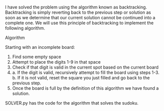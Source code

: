 I have solved the problem using the algorithm known as backtracking. Backtracking is simply reverting back to the previous step or solution as soon as we determine that our current solution cannot be continued into a complete one. We will use this principle of backtracking to implement the following algorithm.

Algorithm

Starting with an incomplete board:
  1. Find some empty space
  2. Attempt to place the digits 1-9 in that space
  3. Check if that digit is valid in the current spot based on the current board
  4. a. If the digit is valid, recursively attempt to fill the board using steps 1-3.
     b. If it is not valid, reset the square you just filled and go back to the previous step.
  5. Once the board is full by the definition of this algorithm we have found a solution.

SOLVER.py has the code for the algorithm that solves the sudoku.
